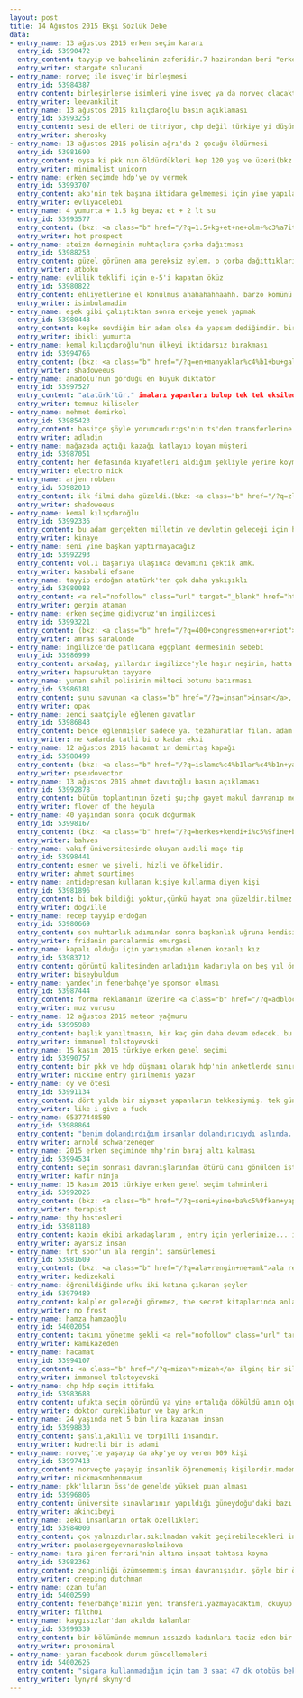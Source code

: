 ```yaml
---
layout: post
title: 14 Ağustos 2015 Ekşi Sözlük Debe
data:
- entry_name: 13 ağustos 2015 erken seçim kararı
  entry_id: 53990472
  entry_content: tayyip ve bahçelinin zaferidir.7 hazirandan beri "erken seçim" diyen bu ikili sonunda emellerine kavuştu.akp tamam neyse ama mhp'yi bu millet asla unutmamalı. adamlar kuruldukları günden beri ülkeye takoz olmaya devam ediyorlar.
  entry_writer: stargate solucani
- entry_name: norveç ile isveç'in birleşmesi
  entry_id: 53984387
  entry_content: birleşirlerse isimleri yine isveç ya da norveç olacaktır. isveç'in is'i ile norveç'in veç'i veya norveç'in nor'u ile isveç'in veç'i hesabı..
  entry_writer: leevankilit
- entry_name: 13 ağustos 2015 kılıçdaroğlu basın açıklaması
  entry_id: 53993253
  entry_content: sesi de elleri de titriyor, chp değil türkiye'yi düşündük ama olmadı diyor.. çünkü bu adam bu ülkeye çok fazla. bizim için sesi titreyen, bizim için endişelenen insanlardan anlamıyoruz çok yazık ki. pis hesaplarıyla sadece kendini ve yakınlarını düşünen, ihya eden, üstümüzden geçinen kısaca bize bizi z.ken yaranır. haydi seçin kimi seçiyorsanız şimdi.
  entry_writer: sherosky
- entry_name: 13 ağustos 2015 polisin ağrı'da 2 çocuğu öldürmesi
  entry_id: 53981690
  entry_content: oysa ki pkk nın öldürdükleri hep 120 yaş ve üzeri(bkz: <a class="b" href="/?q=pkk+n%c4%b1n+%c3%a7ocuk+militanlari">pkk nın çocuk militanlari</a>)edit : mumutt'a teşekkürler
  entry_writer: minimalist unicorn
- entry_name: erken seçimde hdp'ye oy vermek
  entry_id: 53993707
  entry_content: akp'nin tek başına iktidara gelmemesi için yine yapılacak olan.hdp meclise girse de girmese de pkk denen gerçek malesef var. hdp meclise girmeyince biteceğini düşünecek kadar safsan eğer o senin mallığın.o nedenle bence bir demokratik partinin meclise girmesine vatan hainliği demeden önce, 30-40 yıldır pkk'yı bitirememiş ve bundan sürekli nemalanmış olan tüm hükümetler asıl vatan haini.
  entry_writer: evliyacelebi
- entry_name: 4 yumurta + 1.5 kg beyaz et + 2 lt su
  entry_id: 53993577
  entry_content: (bkz: <a class="b" href="/?q=1.5+kg+et+ne+olm+%c3%a7ita+m%c4%b1s%c4%b1n%3f">1.5 kg et ne olm çita mısın?</a>)
  entry_writer: hot prospect
- entry_name: ateizm derneginin muhtaçlara çorba dağıtması
  entry_id: 53988253
  entry_content: güzel görünen ama gereksiz eylem. o çorba dağıttıklarınız yarın gelir kafanızı keser. bu ülkenin insanı da böyle bişey işte.
  entry_writer: atboku
- entry_name: evlilik teklifi için e-5'i kapatan öküz
  entry_id: 53980822
  entry_content: ehliyetlerine el konulmus ahahahahhaahh. barzo komünü hareketi. yerel halk danslariyla çiftleşme merasimi de yapsaydiniz amk. ınsallah o ehliyetleti geri vermezler.
  entry_writer: isimbulamadim
- entry_name: eşek gibi çalıştıktan sonra erkeğe yemek yapmak
  entry_id: 53980443
  entry_content: keşke sevdiğim bir adam olsa da yapsam dediğimdir. bir kadın sevdiği adama yemek yapmayı bir ağırlık bir yük olarak görüyorsa, bir adam sevdiği kadına yardım etmeyi hayatından almak, zamanından çalmak olarak görüyorsa bitmişiz biz. ne kadar bitkin olursam olayım sevdiğim bir insana yemek yapmak benim iş stresimi alır, yorgunluğumu unutturur. özellikle o kişi yemeği beğendiğini söylediği an, işte o an dünyalar benim olur. ve bunu erkeğe hizmetçilik olarak görmem. paylaşmaktır bu, sevdiğim adam da eminim ev içinde bir şeylere ortak olmuştur. o da birşeyler yapıyordur. zaten sevdiğiniz adama yemek yapmak batmaya başladıysa siz bir düşünün derim o ilişkiyi. helvasını yemeye az kalmış belli ki!!!
  entry_writer: ibikli yumurta
- entry_name: kemal kılıçdaroğlu'nun ülkeyi iktidarsız bırakması
  entry_id: 53994766
  entry_content: (bkz: <a class="b" href="/?q=en+manyaklar%c4%b1+bu+galiba%2c+sona+saklam%c4%b1%c5%9flar">en manyakları bu galiba, sona saklamışlar</a>)
  entry_writer: shadoweeus
- entry_name: anadolu'nun gördüğü en büyük diktatör
  entry_id: 53997527
  entry_content: "atatürk'tür." imaları yapanları bulup tek tek eksilediğim başlık. vaktim bol, gündeme dair sinirimi de böyle çıkarıyorum evet.edit: mesaj atıp "imaya gerek yok, atatürk'tür." yazanları piste davet ediyorum. bir söyleyeceğin varsa yaz entryni herkes görsün. beğenmiyorsan eksilersin, katılmıyorsan entry yazarsın.
  entry_writer: temmuz kiliseler
- entry_name: mehmet demirkol
  entry_id: 53985423
  entry_content: basitçe şöyle yorumcudur:gs'nin ts'den transferlerine laf vurarak:"bu şenol hoca'nın takımları niye hep yağmalanıyor"(suçlu galatasaray'dır)bursaspor'un 4 oyuncusu fener olup çıkınca:"bu bursa niye oyuncularını tutamıyor"(suçlu bursaspor'dur.)işte bunlar hep fener medyası.
  entry_writer: adladin
- entry_name: mağazada açtığı kazağı katlayıp koyan müşteri
  entry_id: 53987051
  entry_content: her defasında kıyafetleri aldığım şekliyle yerine koymak istiyorum; fakat katlama özürlüsü bir insan olduğum için <a class="b" href="/?q=bok+ettin+bayan">bok ettin bayan</a> durumu yaşanıyor.- bırak ulan bırak, amına koydun kazağın!
  entry_writer: electro nick
- entry_name: arjen robben
  entry_id: 53982010
  entry_content: ilk filmi daha güzeldi.(bkz: <a class="b" href="/?q=zlatan+ibrahimovic">zlatan ibrahimovic</a>)
  entry_writer: shadoweeus
- entry_name: kemal kılıçdaroğlu
  entry_id: 53992336
  entry_content: bu adam gerçekten milletin ve devletin geleceği için hep olumlu adımlar atmaya çalışıyor. öyle ya da böyle şu an ki, hırsızları ve milliyetçilik süslü hırsız yalakalarını gördükten sonra bu ülkede güneş gibi parlıyor adam..helal olsun...
  entry_writer: kinaye
- entry_name: seni yine başkan yaptırmayacağız
  entry_id: 53992293
  entry_content: vol.1 başarıya ulaşınca devamını çektik amk.
  entry_writer: kasabali efsane
- entry_name: tayyip erdoğan atatürk'ten çok daha yakışıklı
  entry_id: 53980088
  entry_content: <a rel="nofollow" class="url" target="_blank" href="http://www.dunyagoz.com/tr/iletisim/randevu-al" title="http://www.dunyagoz.com/tr/iletisim/randevu-al">http://www.dunyagoz.com/tr/iletisim/randevu-al</a>
  entry_writer: gergin ataman
- entry_name: erken seçime gidiyoruz'un ingilizcesi
  entry_id: 53993221
  entry_content: (bkz: <a class="b" href="/?q=400+congressmen+or+riot">400 congressmen or riot</a>)
  entry_writer: amras saralonde
- entry_name: ingilizce'de patlıcana eggplant denmesinin sebebi
  entry_id: 53986999
  entry_content: arkadaş, yıllardır ingilizce'yle haşır neşirim, hatta ve hatta yıllardır ingilizce öğretiyorum, ben sadece şekli sanıyordum bunu, "bu ne olum, yumurta bitkisi nedir lan, böyle bitki ismi mi olur anasını satayım?" diye düşünüp duruyordum.. lakin öyle değilmiş işte.. bu <a class="b" href="/?q=patl%c4%b1can">patlıcan</a> sebze midir, meyve midir artık ne ise, olgunlaşmadan önce bildiğin yumurta oluyormuş, çok geç fark ettim..şunlara bak;<a rel="nofollow" class="url" target="_blank" href="https://static.minichan.org/img/1422055627284058.jpg" title="https://static.minichan.org/img/1422055627284058.jpg">bildiğin</a><a rel="nofollow" class="url" target="_blank" href="http://www.rareseeds.com/assets/1/14/DimLarge/eggplant-lao-white.jpg" title="http://www.rareseeds.com/assets/1/14/DimLarge/eggplant-lao-white.jpg">yumurta</a><a rel="nofollow" class="url" target="_blank" href="https://www.anniesannuals.com/signs/d - g/images/eggplant_white_egg_patio.jpg" title="https://www.anniesannuals.com/signs/d - g/images/eggplant_white_egg_patio.jpg">lan</a><a rel="nofollow" class="url" target="_blank" href="http://g03.a.alicdn.com/kf/HTB1t1pcHXXXXXbuaXXXq6xXFXXXJ/220724187/HTB1t1pcHXXXXXbuaXXXq6xXFXXXJ.jpg" title="http://g03.a.alicdn.com/kf/HTB1t1pcHXXXXXbuaXXXq6xXFXXXJ/220724187/HTB1t1pcHXXXXXbuaXXXq6xXFXXXJ.jpg">canım</a><a rel="nofollow" class="url" target="_blank" href="http://hizliresim.com/8b8g5V" title="http://hizliresim.com/8b8g5V">benim</a>..artık garip gelen <a class="b" href="/?q=eggplant">eggplant</a> değil, <a class="b" href="/?q=patl%c4%b1can">patlıcan</a>.. hakikaten, patlıcan nedir lan?<a class="b" href="/?q=edit">edit</a>: <a class="b" href="/?q=siyahcasper">siyahcasper</a>'ın "entry araklamak" yaftasıyla verdiği linkteki sözlük kullanıcısı da şahsıma ait olup uzun süredir aktif değildir.. zaten iki noktalardan da anlaşılacaktır.. öyle olmasa bilgiyi alırken içeriği de aynısı gibi almazdım herhalde.. emek hırsızlığına ailecek karşıyız, belirtmek isterim..
  entry_writer: hapsuruktan tayyare
- entry_name: yunan sahil polisinin mülteci botunu batırması
  entry_id: 53986181
  entry_content: şunu savunan <a class="b" href="/?q=insan">insan</a>, insanlıktan nasibini almamıştır.ülkene almazsın, girişine izin vermezsin anlarım. ama botu batırıp çoluk çocuk demeden insanları ölüme terk etmek.yo dostum yoo. <a class="b" href="/?q=insanl%c4%b1k">insanlık</a> için asıl tehlike sizsiniz.edit: kendi kara sularına pasaportsuz giren insanları ülkelerine almamaları halinde ülkelerin çok ciddi cezalar aldığına dair uyarılar aldım. hiçbir açıklama benim bu insanları oldürmeye teşebbüs edenleri mazur görmeme neden olmayacak ama muhtemelen herkesin bildiği bi konuda ampul şimdi yandı kafamda. iki günde bir çıkan 'mültecileri taşıyan tekne battı' temalı haberleri de anlamlandırmış oldum. daha önce üzerine hiç kafa yormamış olmam da benim ayıbımdır herhalde.
  entry_writer: opak
- entry_name: zenci saatçiyle eğlenen gavatlar
  entry_id: 53986843
  entry_content: bence eğlenmişler sadece ya. tezahüratlar filan. adam zorlama gülmüyor bence, gayet eğlenmiş ama aynı zamanda neye uğradığının şaşkınlığını yaşıyor. güzel davranmışlar, sarılmışlar falan. başına kötü bir şey gelmemiş, saatlerini çalmamışlar, küfür etmemişler. bir grup taraftar, sevdikleri futbolcuya benziyor diye ona sarılıp, sevgilerini göstermişler. eğlenceli olmuş. adama da hatıra kalır, hatırlar güler.
  entry_writer: ne kadarda tatli bi o kadar eksi
- entry_name: 12 ağustos 2015 hacamat'ın demirtaş kapağı
  entry_id: 53988499
  entry_content: (bkz: <a class="b" href="/?q=islamc%c4%b1lar%c4%b1n+yapmamas%c4%b1+gereken+i%c5%9fler">islamcıların yapmaması gereken işler</a>)(bkz: <a class="b" href="/?q=mizah+dergisi">mizah dergisi</a>)(bkz: <a class="b" href="/?q=mizah%c4%b1n+kendisi">mizahın kendisi</a>)
  entry_writer: pseudovector
- entry_name: 13 ağustos 2015 ahmet davutoğlu basın açıklaması
  entry_id: 53992878
  entry_content: bütün toplantının özeti şu;chp gayet makul davranıp medeni bir şekilde uzun soluklu koalisyon ve reform istedi ancak biz pkk, terör, şehit falan derken milleti gaza getirdiğimiz için tayyip beyin isteği üzerine erken seçime gidip ülkeyi babamızın tarlası olarak ekip biçeceğiz o yüzden koalisyon yapmadık.
  entry_writer: flower of the heyula
- entry_name: 40 yaşından sonra çocuk doğurmak
  entry_id: 53998167
  entry_content: (bkz: <a class="b" href="/?q=herkes+kendi+i%c5%9fine+baks%c4%b1n">herkes kendi işine baksın</a>)iki yüzlü bencil insanlar, geçim sıkıntısı koşuşturmaları, tüm bu yalan içinde güvenebileceği birine denk gelemeyen insanların sergilediği davranış. kimse keyiften bu şekil davranmaz, sizin için heşey yolunda olabilir, ama insanların hayatı yolunda gitmiyor arkadaşlar, bu sebep ile insanları yargılamayı bırakınnineler, teyzeler, amcalar bitti ekşi sözlük ergenleri başladı
  entry_writer: bahves
- entry_name: vakıf üniversitesinde okuyan audili maço tip
  entry_id: 53998441
  entry_content: esmer ve şiveli, hizli ve öfkelidir.
  entry_writer: ahmet sourtimes
- entry_name: antidepresan kullanan kişiye kullanma diyen kişi
  entry_id: 53981896
  entry_content: bi bok bildiği yoktur,çünkü hayat ona güzeldir.bilmez ki depresyon, anksiyete ve panik atak aslında güçlü insan hastalığıdır, fazla yükten, sabretmekten, hassasiyetten olur.nasıl başın ağrıdığında ilaç kullanıyorsan, ruhun için de kullanmakta hiç bir sakınca yoktur.
  entry_writer: dogville
- entry_name: recep tayyip erdoğan
  entry_id: 53980669
  entry_content: son muhtarlık adımından sonra başkanlık uğruna kendisine adolf hitler'i örnek almış insan..alma...<a class="b" href="/?q=sen+kim+adolf+hitler+kim">sen kim adolf hitler kim</a>..adolf hitler 1. dünya savaşının en büyük yenilgisini alıp gerçekten mahvolmuş ve gerçekten mağdur olmuş alman halkı tarafından seçilen adam. öyle 28 şubat ühühühü türbanlı bacımı okula almadılar tarzı sikimsonik mağdurların seçtiği değil yani.<a class="b" href="/?q=sen+kim+adolf+hitler+kim">sen kim adolf hitler kim</a>trenin ön camından geçerken halka el sallayan adam değil hitler, eline kazma alıp demiryoluna işçilerle girişen adam. üstüne çamur bulaştırıp yeni takım elbisesi korumasında olan adam değil hitler.<a class="b" href="/?q=sen+kim+adolf+hitler+kim">sen kim adolf hitler kim</a>ülkesine manyakçasına aşık bir adam hitler.<a class="b" href="/?q=sen+kim+adolf+hitler+kim">sen kim adolf hitler kim</a>seçildikten sonraki 10 yıl içinde almanya'yı sanayi devi yapan adam hitler. başa gelkikten 10 yıl sonra bugün amerikalıların kullandığı hayalet uçağı yaptıran adam hitler.seçildikten 10 sene sonra u tipi yani bugünkü denizaltı teknolojisini yaptıran adam hitler.seçildikten 10 sene sonra almanya'nın teknolojisini çağının 25 yıl ötesine taşıyan adam hitler..şu anda dünyanın sahip olduğu silah teknolojisinin bel kemiğini oluşturan adam hitler..<a class="b" href="/?q=sen+kim+adolf+hitler+kim">sen kim adolf hitler kim</a>sen ancak sayın erdoğan adolf hitler'in nefret odaklı davranış bozukluklarını örnek alabilirsin. yani hiç hayıflanma bana hitler diyorlar diye..yoksa sen kim adolf hitler kim?sen ancak kendi ülkeni kendi refahın için kaosa, kana ve savaşa sürüklersin. sana göre halk yok "bizden" var.bu yüzden sen kim harabe almanya'dan 10 sene içinde dev yaratmış adolf hitler kim?şunu da ekleyeyim adolf hitler'in özgürlüğünün 10 da 1'ine sahip olsan <a class="b" href="/?q=5%2c5+milyon+de%c4%9fil+%c3%b6ld%c3%bcrd%c3%bcklerin+10+milyon">5,5 milyon değil öldürdüklerin 10 milyon</a> olurdu.düşün özgür değilken 1 ayda ülkeyi kana buladın, bu adam kadar kudretli olsan katliamda <a class="b" href="/?q=hitler+yan%c4%b1nda+gandhi+kal%c4%b1rd%c4%b1">hitler yanında gandhi kalırdı</a>.dipnot edit'i: hitler'i övdüğüm düşünülmüş. saçmalamayın. bırakın bu <a class="b" href="/?q=hol%c4%b1yv%c4%b1d%27%c4%b1n+size+%c3%b6%c4%9fretti%c4%9fi+tarih">holıyvıd'ın size öğrettiği tarih</a>i. hitler katliamdan ibaret bir adam değil sadece. hitler almanya'yı almanya yapan adam. ben yukarıda hitler'in katliamları dışında yaptıklarını saydım. evet yukarıda yazdıklarımı da yaptı hitler.hitler eğitimsiz ama akıllı adamdı. imam hatiple(papaz okulu), kuran(incil)la allahla bu işlerin olmayacağını, ülkeyi bilimin ilerleteceğini bilecek kadar akıllı. tehditle mehditle bilim adamı yığdı almanya'ya. adam 10 yıl içinde bitik almanya'dan şaheser yarattı.ya katliamları ve deliliği. <a class="b" href="/?q=bizimkiyle+ayn%c4%b1">bizimkiyle aynı</a>. zaten bir tek orası aynı. nefret, katliam, kan, güç hevesi ve delilik. yani kötü olan her şeyi hitlerle aynı gerisi yok.
  entry_writer: fridanin parcalanmis omurgasi
- entry_name: kapalı olduğu için yarışmadan elenen kozanlı kız
  entry_id: 53983712
  entry_content: görüntü kalitesinden anladığım kadarıyla on beş yıl önce falan yaşanmış olabilir, bugün kimsenin böyle bir harekete cesaret edebileceğini de sanmıyorum.tamam, diyelim ki bugün yaşandı. muhtemelen bu yarışmanın bir kuralı vardır, adamlar ona göre elemişlerdir. saçma mı? evet saçma. peki, o yaştaki bir kız çocuğunun kafasına bunu takması saçma mı? o da saçma. o yaştaki bir çocuğun, bu türban işini kendi isteği sonucu bilinçli bir şekilde yaptığını düşünmüyorum. aslında olay saçmalıklar silsilesi. adamın sahnede küçük bir çocuğu rezil etmesi, ağlatarak indirmesi saçma mı? evet, saçma. hatta bana kalırsa oradaki en saçma tip o adam. bunlar neden oluyor peki? güç kavgası yüzünden. yani devlet yüzünden. öyle salak bir haldeyiz ki uzun zamandır, herkes bir tarafta yer almaya çalışıyor. tam tersi durumu düşünelim; mesela dini kesimden insanların düzenlediği bir yarışma olsa ve sahneye mini etekli bir çocuk çıksa, muhtemelen o da buna benzer bir muamele görecekti. neden? çünkü orta doğu insanları olarak hepimiz gerizekalıyız. ben de gerizekalıyım lan bakma öyle, hatta en büyük gerizekalı benim.
  entry_writer: biseybuldum
- entry_name: yandex'in fenerbahçe'ye sponsor olması
  entry_id: 53987444
  entry_content: forma reklamanın üzerine <a class="b" href="/?q=adblock">adblock</a> etiketi yapıştırarak sorunu çözebilirsiniz.
  entry_writer: muz vurusu
- entry_name: 12 ağustos 2015 meteor yağmuru
  entry_id: 53995980
  entry_content: başlık yanıltmasın, bir kaç gün daha devam edecek. bu gece 10'da banttan tekrarı kuzeydoğu yönünde. ay ışığı olmadığı için zifiri karanlık bir yere gitmeye gerek yok, ortalama 1-2 dakikada bir tane görülebilir.benim en çok şaşırdığım iki nokta var:1) bu taneler ufacık, çoğu bir bezelye kadar bile değil, fakat yanıp biterken çıkardıkları enerjiyi (ki büyük kısmı ışık değil ısı olarak çıkıyor) biz taa nerelerden görebiliyoruz. 200 bin km\saat ile atmosfere girmenin güzel yanları bunlar2) bu bize her sene uğrayan perseid meteor yağmuru, ve türdeşleri gibi güneşin yakınından geçerken ısıdan parçalanan bir kuyrukluyıldızın eteğinde sürüklenen parçalardan oluşuyor. yörüngesi dünyanın aksine çok eliptik olduğundan 133 senede bir güneşin yakınından geçiyor ve bugünlerde düşen parçaların hepsi son geçişinde kopanlar değil, bazıları mesela 1726'daki geçişten kalan ama bu zamana kadar atmosferi sıyırıp ucuz kurtarmış parçalar. belki bu geceki bir <a class="b" href="/?q=y%c4%b1ld%c4%b1z+kaymas%c4%b1">yıldız kayması</a>nda izleyeceğimiz kum tanesi, onbinlerce sene parçası olduğu o kuyrukluyıldızdan koparken, <a class="b" href="/?q=ibrahim+m%c3%bcteferrika">ibrahim müteferrika</a> da ilk matbaa için padişah <a class="b" href="/?q=%c3%bc%c3%a7%c3%bcnc%c3%bc+ahmet">üçüncü ahmet</a>'ten izin koparmanın sevincini yaşıyordu.
  entry_writer: immanuel tolstoyevski
- entry_name: 15 kasım 2015 türkiye erken genel seçimi
  entry_id: 53990757
  entry_content: bir pkk ve hdp düşmanı olarak hdp'nin anketlerde sınırda çıkması halinde oyumu onlara vereceğim seçim olacak. maksat kıllık olsun, o koalisyonu sike sike kursun akp.
  entry_writer: nickine entry girilmemis yazar
- entry_name: oy ve ötesi
  entry_id: 53991134
  entry_content: dört yılda bir siyaset yapanların tekkesiymiş. tek gündemi siyaset olan, herkesin taraf olduğu bir ülkede siyasetin yönünü belirleyen hükümet seçimlerini denetleyen tarafsız tek oluşumdur. biz o 4 dört yılda bir dediğin zamanlarda da siyaset yapmıyoruz iyice boka batan siyaseti düze çıkarmaya çalışıyoruz.
  entry_writer: like i give a fuck
- entry_name: 05377448580
  entry_id: 53988864
  entry_content: "benim dolandırdığım insanlar dolandırıcıydı aslında. yani bana yaklaşma sebepleri beni dolandırmaktı. on tane bilezikle geliyorum adamın önüne akşam vakti. kuyumcunun kapısındayız. ve dükkân kapalı. karımın hastalığını anlatıyorum, acilen bilezikleri bozdurmam gerektiğini, o an nöbetçi eczaneye gidip hastaneden istedikleri ilaçları almamın şart olduğunu söylüyorum falan. hakiki olsalar bileziklerin fiyatı bin lira. diyorum ki 300 liraya ihtiyacım var. paranın gerisi umurumda değil, yeter ki karım ameliyat masasında kalmasın... adam sabah kuyumcuya gidip bilezikleri bin liraya bozdurabileceğini ve birkaç saat içinde havadan 700 lira kazanacağını düşünüyor. o arada benim ayakçım da ortaya çıkıyor ve o almak istiyor bilezikleri. telaşlanıyor adam kazanç imkânı kaybolacak diye. 300 lirayı verip alıyor bilezikleri, be de kayboluyorum ortalıktan. adam ertesi sabah kuyumcuya gidip de bileziklerin sahte olduğunu öğrenince, dolandırıldım, diye karakola gidiyor. ben aranıyorum. demiyorlar ki ona, be adam 1000 liralık bileziği 300 liraya almayı düşünürken aklında ne vardı, diye. gayet açık ki, beni dolandırmayı planlamıştı. ben hayatım boyunca beni dolandırmaya kalkışmamış tek bir kişiyi dolandırmadım."<a class="b" href="/?q=s%c3%bcl%c3%bcn+osman">sülün osman</a>
  entry_writer: arnold schwarzeneger
- entry_name: 2015 erken seçiminde mhp'nin baraj altı kalması
  entry_id: 53994534
  entry_content: seçim sonrası davranışlarından ötürü canı gönülden istediğim olaydır.
  entry_writer: kafir ninja
- entry_name: 15 kasım 2015 türkiye erken genel seçim tahminleri
  entry_id: 53992026
  entry_content: (bkz: <a class="b" href="/?q=seni+yine+ba%c5%9fkan+yapt%c4%b1rmayaca%c4%9f%c4%b1z">seni yine başkan yaptırmayacağız</a>)
  entry_writer: terapist
- entry_name: thy hostesleri
  entry_id: 53981180
  entry_content: kabin ekibi arkadaşlarım , entry için yerlerinize... iyi şükular...cabin crew , write-down position... have a nice try.
  entry_writer: ayarsiz insan
- entry_name: trt spor'un ala rengin'i sansürlemesi
  entry_id: 53981609
  entry_content: (bkz: <a class="b" href="/?q=ala+rengin+ne+amk">ala rengin ne amk</a>)
  entry_writer: kedizekali
- entry_name: öğrenildiğinde ufku iki katına çıkaran şeyler
  entry_id: 53979489
  entry_content: kalpler geleceği göremez, the secret kitaplarında anlatılan enerji hiçbir zaman kanıtlanmamıştır, charles darwin bir bilim adamıdır dünyaya sevgiyi yayma işini bilimsel bir kitap yazarak yapmış olması mantıklı değil, dünyada güzel manzaralar olduğu kadar iğrençlikler, vahşetler, katliamlar, felaketler de oluyor. insanlar her gün bir yerlerde ölüyorlar. ama her gün yeni bebekler de doğuyor. doğa iyi değil. ama kötü de değil. doğa taraf tutmaz. bütün güzellikleri barındırığı gibi kötülükleri de barındırır. iyilik kötülük diye ayırman da hepsi zaten senin insani görüşün, doğayı ilgilendirmez. sevginin anlamanı kavrayabilmeniz için böyle desteksiz 11 eylül komplo teorilerinin arasına yazılmış güvensiz bilgilere ihtiyacınız yok. içinizde size can veren ve masumiyetinden şüphe etmediğiniz duygu işte, duyguların en güzeli belki ama hayat kuştan böcekten ibaret değil, toz pembe hiç değil.özet: sevgi içimizde<sup class="ab"><a title="(bkz: işte cem yılmaz)" href="/?q=i%c5%9fte+cem+y%c4%b1lmaz" data-query="işte cem yılmaz">*</a></sup> <sup class="ab"><a title="(bkz: senin gibilerle dalga geçiyor asıl)" href="/?q=senin+gibilerle+dalga+ge%c3%a7iyor+as%c4%b1l" data-query="senin gibilerle dalga geçiyor asıl">*</a></sup>
  entry_writer: no frost
- entry_name: hamza hamzaoğlu
  entry_id: 54002054
  entry_content: takımı yönetme şekli <a rel="nofollow" class="url" target="_blank" href="http://i.hizliresim.com/J42yE5.jpg" title="http://i.hizliresim.com/J42yE5.jpg">şöyle</a> olan teknik direktör.
  entry_writer: kamikazeden
- entry_name: hacamat
  entry_id: 53994107
  entry_content: <a class="b" href="/?q=mizah">mizah</a> ilginç bir silah: güçsüzün tankı topu olur, güçlününse sayısız megafonundan biri. bu dergi 10 sayı yayınlayıp 9'unda sıçıp batırsa da, birinde kapağı oturtabilir.başkası 100 tane şaka yapar, 99'u bayattır, biri tutabilir.herkes, her kesim, eninde sonunda komik olabilir, komedyen olabilir... ama güce karşı durmayan mizahçı olamaz, özellikle <a class="b" href="/?q=siyasi+hiciv">siyasi hiciv</a> babında. güçten yana olan mizahçının günahı, gücün büyüklüğü ve baskınlığıyla doğru orantılıdır.iktidar erki bir <a class="b" href="/?q=karadelik">karadelik</a> gibi yakınındakileri kendine çeker. yedikçe büyüyen, büyüdükçe oburlaşan bir devdir, hele hele onu dengeleyecek ilkelerin ve kurumların iyice sıskalaştığı dünyalarda.mizahın yıldızı en çok bu devlerden uzaktayken parıldar. fazla yakınlaşırlarsa yutulup giderler. komedi yine var olabilir, ışık hala yanabilir, ama ancak zaten karadeliğin içinde olup güce tapanları aydınlatabilir, dışarıya çıkamaz, dışarda bir yansıması olamaz. ben onlara <a class="b" href="/?q=komik">komik</a> olamazsınız demiyorum, <a class="b" href="/?q=mizah%c3%a7%c4%b1">mizahçı</a> olamazsınız diyorum.
  entry_writer: immanuel tolstoyevski
- entry_name: chp hdp seçim ittifakı
  entry_id: 53983688
  entry_content: ufukta seçim göründü ya yine ortalığa döküldü amın oğulları.böyle bir şey yok. olsa da sana mı soracak insanlar yarrağım! ağzımı bozduruyorsunuz.7 haziran'dan önce mhp her gün akp'ye saydırdı, seçim sonrası rezil ezik bir stepnelik yaptı. ama siz seçimden önce hdp akp ile anlaştı uzun'a başkanlık verecekler diyordunuz. her gün saldırıya uğradı hdp, miting alanlarında bombalar patladı.çıkıp biriniz özür dilediniz mi lan seçimden sonra yarak kafalılar? hayır.kimi inandıracağınızı sanıyorsunuz bu gerizekalı çabalarınızla? reis'inize selam edin, o başkanlığı belki bilal görür.kib bay.
  entry_writer: doktor cureklibatur ve bay arkin
- entry_name: 24 yaşında net 5 bin lira kazanan insan
  entry_id: 53998830
  entry_content: şanslı,akıllı ve torpilli insandır.
  entry_writer: kudretli bir is adami
- entry_name: norveç'te yaşayıp da akp'ye oy veren 909 kişi
  entry_id: 53997413
  entry_content: norveçte yaşayip insanlik öğrenememiş kişilerdir.madem akp'ye bu rezilliklerine rağmen oy veriyonuz gelin burda yaşayin angutlar.
  entry_writer: nickmasonbenmasum
- entry_name: pkk'lıların öss'de genelde yüksek puan alması
  entry_id: 53996806
  entry_content: üniversite sınavlarının yapıldığı güneydoğu'daki bazı merkezlerde pkk'lı veya pkk sempatizanı salon amirlerinin/gözetmenlerin pkk'lı piçlerin çatır çatır kopya çekmesine müsaade etmeleri sebebiyle rastlanan bir durumdur.bu sayede odtü'ye, boğaziçi'ne, itü'ye girebileni çoktur da mezun olabileni pek yoktur. ya ders başarısızlığından atılırlar ya da bir noktada dağa çıktıkları için devamsızlıktan. olmadı eylemde vs geberdikleri için kayıtları silinir.
  entry_writer: akincibeyi
- entry_name: zeki insanların ortak özellikleri
  entry_id: 53984000
  entry_content: çok yalnızdırlar.sıkılmadan vakit geçirebilecekleri insan neredeyse yok gibidir.bilim ya da sanatla ciddi olarak ilgilenmiyorlarsa daha da yalnızdırlar.hayatın sırrını çoktan çözdüklerinden her şey onlar için hiçbir şey olmuştur.etraflarında onların deli olduklarını zannedenler epeyce fazladır.büyük çoğunluğu intihar ederek ölür.ölemediyse bile intihar girişiminde bulunmuştur.
  entry_writer: paolasergeyevnaraskolnikova
- entry_name: tıra giren ferrari'nin altına inşaat tahtası koyma
  entry_id: 53982362
  entry_content: zenginliği özümsememiş insan davranışıdır. şöyle bir örnek var efendim anlatmadan bırakmam.<a class="b" href="/?q=ronaldinho">ronaldinho</a> zamanında ilk kontratını yapmış eşek yüküyle parayı indirmiştir. ancak o döneme kadar ise ailece varoş hayatı yaşamışlar fakirliğin kralını görmüşlerdir. ronaldinho hayırlı evlat, ilk iş ailesine şöyle afili, en lüksünden havuzlu bir villa alır. aile orada yaşamaya başlar. ronaldinho'nun babası bir gün havuzdaki lambalardan birinin patlak olduğunu görür ve bakkaldan ampul alıp tamire girişir. ıslak ortamda gerçekleşen bu tamirde elektrik akımına kapılan baba ölür. şimdi efendim, kökten zengin olaydılar gider bir elektrikçi çağırır tamirlerini yaptırırdılar. <a class="b" href="/?q=al%c4%b1%c5%9fmam%c4%b1%c5%9f+g%c3%b6tte+don+durmaz">alışmamış götte don durmaz</a> anlamında serin bir hikaye de benden geldi.edit: sağolsun @kedizekali uyardı. ben bu hikayeyi bir spor programında mehmet demirkol'dan dinlemiştim. ronladinho'nun babası havuzda boğularak ölmüş. ronaldinho o dönemde 8 yaşında ve villa ronaldinho'nun futbolcu olan ağabeyi için aileye tahsis edilmiş.
  entry_writer: creeping dutchman
- entry_name: ozan tufan
  entry_id: 54002590
  entry_content: fenerbahçe'mizin yeni transferi.yazmayacaktım, okuyup okuyup gülüyordum ama galatasaraylı bir arkadaşın galatasaray - fenerbahçe kıyasını görünce tutamadım kendimi.fenerbahçe ortalama forma satışında avrupa'nın en iyi 13. kulübü, yıllık ortalama 325.000 forma ile. bugüne kadar galatasaray'ın fenerbahçe'den daha çok forma sattığı tek sezon oldu, o da 2012-2013. galatasaray o sezon 450.000 forma sattı (resmi rakamlara göre türkiye rekorudur), fenerbahçe de 425.000 forma sattı. kombineye gelince, fenerbahçe geçtiğimiz sezona kadar her maçını dolu tribünlere karşı oynadı. inanmayan açsın maç özetlerini izlesin. erkeklerin giremediği maçta 40.000 kadın izledi maçı, yine de boş kalmadı tribün. geçtiğimiz sezon da fenerbahçe passolig'e 11. hafta eskişehirspor maçında geçti, o maça kad<sup class="ab"><a title="(bkz: kaynak daily mail)" href="/?q=kaynak+daily+mail" data-query="kaynak daily mail">*</a></sup>ar tribünde sadece kombine sahipleri ve dernek bağlantılı kişiler vardı. ortalamayı dibe çeken şey buydu, ligin 1/3'ünde kombinesi olmayan taraftar maça giremedi.fenerium'un kârı ile gs store'un kârını karşılaştırmak zaten abesle iştigal, bu konuya hiç değinmiyorum.2012-2013 sezonunda avrupa ligi'nde oynadığımız yarı final görmezden gelinmiş, olsun. ödül parası olarak fenerbahçe geride, doğru. ancak burada muhattabın fenerbahçe değil para ödülü olarak fenerbahçe'nin 4 katı para kazanmış galatasaray. şampiyonlar ligi'ne direkt katılan, 4 sezonun 3'ünde şampiyon olan galatasaray transfer yapamıyor, parası yetmiyor. git kendi takımını sorgula kardeşim, para nereye gitti diye sor. yıllardır avrupa'da görünmeyen fenerbahçe yandex'le 4 milyon euro karşılığında anlaşırken, galatasaray geçtiğimiz sezon 4 milyon dolar veren huawei'den başka sponsor bulamıyor (kur farkını göz önünde bulundurun). fenerbahçe stat isim hakkını 90 milyon dolara sattı, galatasaray türk telekoma 66 milyon dolara sattı. dolar bugün yani fenerbahçe'nin sözleşme imzaladığı zamanda neredeyse 3 tl, galatasaray türk telekom'la anlaştığında 1,6 tl'ydi. transferin ana gelir kaynağı da bu sponsorluk zaten. aradaki farka bakın.sen fenerbahçe'nin parasının derdine düşeceğine kendi takımına bak güzel kardeşim, boşver fenerbahçe'yi. finansal fair play yetkilileri hafta sonu galatasaray'a 1 sene daha süre tanımazsa seneye avrupa'ya gidemeyeceksin, onun derdine düş, boşver fenerbahçe'yi şimdi.ozan tufan oynayamaz, yedek kalır, kulübede bekler diyenleri de gülerek izliyorum. çalışsın, alsın o formayı. kendi sınırlarını zorlasın, elinden gelenin en iyisini yapsın zaten 11'e rahatlıkla girer.
  entry_writer: filth01
- entry_name: kaygısızlar'dan akılda kalanlar
  entry_id: 53999339
  entry_content: bir bölümünde memnun ıssızda kadınları taciz eden bir sapık sanılmaktadır. tacize uğrayan bir kadın polise eşkal verir: - hani bizimkiler dizisindeki kapıcı cafer yok mu, aynı o.
  entry_writer: pronominal
- entry_name: yaran facebook durum güncellemeleri
  entry_id: 54002625
  entry_content: "sigara kullanmadığım için tam 3 saat 47 dk otobüs bekledim amk. allahtan durağa biri geldi sigarasını yaktı da yarısında otobüs geldi."
  entry_writer: lynyrd skynyrd
---
```

